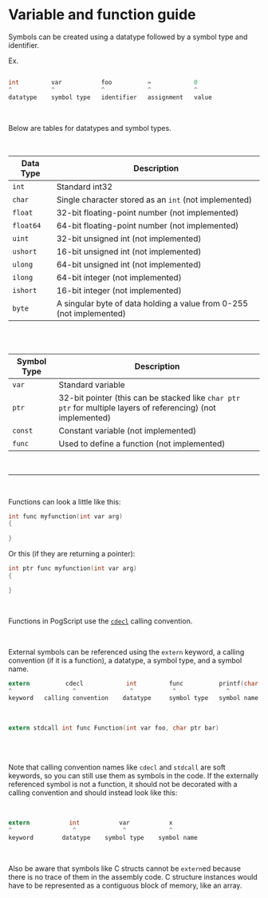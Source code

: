 # Variable and function guide

Symbols can be created using a datatype followed by a symbol type and identifier.

Ex.

```c

int         var           foo          =            0
^           ^             ^            ^            ^
datatype    symbol type   identifier   assignment   value
```

<br/>

Below are tables for datatypes and symbol types.

<br/>

| Data Type     | Description 
| -----------   | ----------- 
| `int`         | Standard int32
| `char`	| Single character stored as an `int` (not implemented)
| `float`       | 32-bit floating-point number (not implemented)
| `float64`     | 64-bit floating-point number (not implemented)
| `uint`	| 32-bit unsigned int (not implemented)
| `ushort`	| 16-bit unsigned int (not implemented)
| `ulong`	| 64-bit unsigned int (not implemented)
| `ilong`	| 64-bit integer (not implemented)
| `ishort`	| 16-bit integer (not implemented)
| `byte`	| A singular byte of data holding a value from 0-255 (not implemented)

<br/>
<br/>

| Symbol Type   | Description 
| -----------   | ----------- 
| `var`         | Standard variable
| `ptr`         | 32-bit pointer (this can be stacked like `char ptr ptr` for multiple layers of referencing) (not implemented)
| `const`       | Constant variable (not implemented)
| `func`        | Used to define a function (not implemented)

<br/>

---------------------------------

<br/>

Functions can look a little like this:

```c
int func myfunction(int var arg)
{
	
}
```

Or this (if they are returning a pointer):

```c
int ptr func myfunction(int var arg)
{

}
```

<br/>

Functions in PogScript use the [`cdecl`](https://en.wikipedia.org/wiki/X86_calling_conventions#cdecl) calling convention.

<br/>

External symbols can be referenced using the `extern` keyword, a calling convention (if it is a function), a datatype, a symbol type, and a symbol name.

```c
extern          cdecl            int         func          printf(char ptr, ...)
^                 ^               ^           ^              ^
keyword   calling convention    datatype     symbol type   symbol name
```

<br/>

```c
extern stdcall int func Function(int var foo, char ptr bar)
```

<br/>
<br/>

Note that calling convention names like `cdecl` and `stdcall` are soft keywords, so you can still use them as symbols in the code. If the externally referenced symbol is not a function, it should not be decorated with a calling convention and should instead look like this:

<br/>

```c
extern           int           var           x
^                 ^             ^            ^
keyword        datatype    symbol type    symbol name
```

<br/>

Also be aware that symbols like C structs cannot be `extern`ed because there is no trace of them in the assembly code. C structure instances would have to be represented as a contiguous block of memory, like an array.
